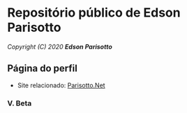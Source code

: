 # Repositório público de Edson Parisotto
*Copyright (C) 2020 **Edson Parisotto***

## Página do perfil
* Site relacionado: [Parisotto.Net](https://parisotto.net)

### V. Beta
